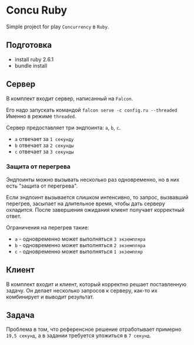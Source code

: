 # Concu Ruby
Simple project for play `Concurrency` в `Ruby`.

## Подготовка

- install ruby 2.6.1
- bundle install

## Сервер
В комплект входит сервер, написанный на `Falcon`.

Его надо запускать командой `falcon serve -c config.ru --threaded`
Именно в режиме `threaded`.

Сервер предоставляет три эндпоинта: `a`, `b`, `c`.

- `a` отвечает за `1 секунду`
- `b` отвечает за `2 секунды`
- `c` отвечает за `3 секунды`

### Защита от перегрева
Эндпоинты можно вызывать несколько раз одновременно, но в них есть "защита от перегрева".

Если эндпоинт вызывается слишком интенсивно, то запрос, вызвавший перегрев, засыпает на длительное время, чтобы дать серверу охладится. После завершения ожидания клиент получает корректный ответ.

Ограничения на перегрев такие:

- `a` - одновременно может выполняться `3 экземпляра`
- `b` - одновременно может выполняться `2 экземпляра`
- `c` - одновременно может выполняться `1 экземпляр`

## Клиент
В комплект входит и клиент, который корректно решает поставленную задачу.
Он делает несколько запросов к серверу, как-то их комбинирует и выводит результат.

## Задача
Проблема в том, что референсное решение отработывает примерно `19,5 секунд`, а в задании требуется уложиться в `7 секунд`.
